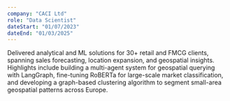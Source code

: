 ```yaml
---
company: "CACI Ltd"
role: "Data Scientist"
dateStart: "01/07/2023"
dateEnd: "01/03/2025"
---
```


Delivered analytical and ML solutions for 30+ retail and FMCG clients, spanning sales forecasting, location expansion, and geospatial insights. Highlights include building a multi-agent system for geospatial querying with LangGraph, fine-tuning RoBERTa for large-scale market classification, and developing a graph-based clustering algorithm to segment small-area geospatial patterns across Europe.